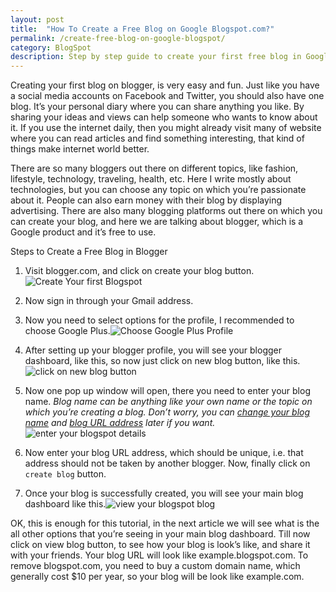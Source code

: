 ```yaml
---
layout: post
title:  "How To Create a Free Blog on Google Blogspot.com?"
permalink: /create-free-blog-on-google-blogspot/
category: BlogSpot
description: Step by step guide to create your first free blog in Google blogger platform, it's so easy, and simple.
---
```


Creating your first blog on blogger, is very easy and fun. Just like you have a social media accounts on Facebook and Twitter, you should also have one blog. It’s your personal diary where you can share anything you like. By sharing your ideas and views can help someone who wants to know about it. If you use the internet daily, then you might already visit many of website where you can read articles and find something interesting, that kind of things make internet world better.

There are so many bloggers out there on different topics, like fashion, lifestyle, technology, traveling, health, etc. Here I write mostly about technologies, but you can choose any topic on which you’re passionate about it. People can also earn money with their blog by displaying advertising. There are also many blogging platforms out there on which you can create your blog, and here we are talking about blogger, which is a Google product and it’s free to use.

Steps to Create a Free Blog in Blogger 

1. Visit blogger.com, and click on create your blog button.<img class="img-responsive" alt="Create Your first Blogspot" src="https://cdn.goyllo.com/blogspot/create-your-blog.png" title="Create Your first Blogspot" />

2. Now sign in through your Gmail address.

3. Now you need to select options for the profile, I recommended to choose Google Plus.<img class="img-responsive" alt="Choose Google Plus Profile" src="https://cdn.goyllo.com/blogspot/choose-google-plus-profile.png" title="Choose Google Plus Profile" />

4. After setting up your blogger profile, you will see your blogger dashboard, like this, so now just click on new blog button, like this.<img class="img-responsive" alt="click on new blog button" src="https://cdn.goyllo.com/blogspot/click-on-new-blog-button-from-blogger-dashboard.png" title="click on new blog button" />

5. Now one pop up window will open, there you need to enter your blog name. *Blog name can be anything like your own name or the topic on which you’re creating a blog. Don’t worry, you can [change your blog name](/change-blog-name-in-blogger/) and [blog URL address](/change-blogspot-url-address/) later if you want.*<img class="img-responsive" alt="enter your blogspot details" src="https://cdn.goyllo.com/blogspot/create-a-new-blog-in-blogger.png" title="enter your blogspot details" />

6. Now enter your blog URL address, which should be unique, i.e. that address should not be taken by another blogger. Now, finally click on `create blog` button.

7. Once your blog is successfully created, you will see your main blog dashboard like this.<img class="img-responsive" alt="view your blogspot blog" src="https://cdn.goyllo.com/blogspot/main-blog-dashboard.png" title="view your blogspot blog" />

OK, this is enough for this tutorial, in the next article we will see what is the all other options that you’re seeing in your main blog dashboard. Till now click on view blog button, to see how your blog is look’s like, and share it with your friends. Your blog URL will look like example.blogspot.com. To remove blogspot.com, you need to buy a custom domain name, which generally cost $10 per year, so your blog will be look like example.com.